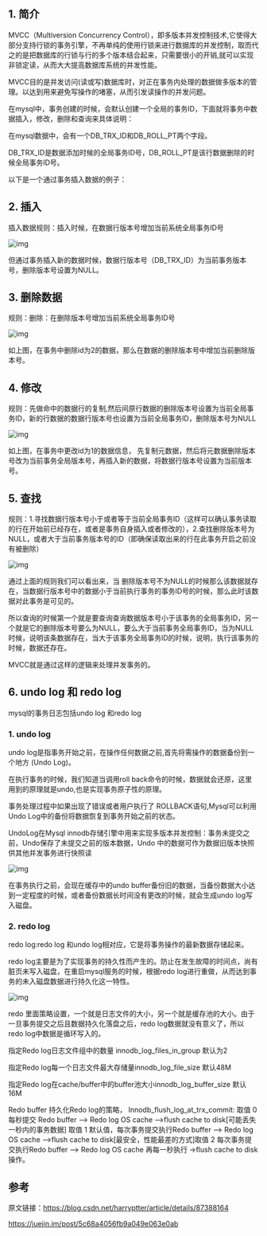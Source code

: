 ## 1. 简介
MVCC（Multiversion Concurrency Control），即多版本并发控制技术,它使得大部分支持行锁的事务引擎，不再单纯的使用行锁来进行数据库的并发控制，取而代之的是把数据库的行锁与行的多个版本结合起来，只需要很小的开销,就可以实现非锁定读，从而大大提高数据库系统的并发性能。

MVCC目的是并发访问(读或写)数据库时，对正在事务内处理的数据做多版本的管理。以达到用来避免写操作的堵塞，从而引发读操作的并发问题。

在mysql中，事务创建的时候，会默认创建一个全局的事务ID，下面就将事务中数据插入，修改，删除和查询来具体说明：

在mysql数据中，会有一个DB_TRX_ID和DB_ROLL_PT两个字段。

DB_TRX_ID是数据添加时候的全局事务ID号，DB_ROLL_PT是该行数据删除的时候全局事务ID号。

以下是一个通过事务插入数据的例子：

## 2. 插入

插入数据规则：插入时候，在数据行版本号增加当前系统全局事务ID号

![img](https://tva1.sinaimg.cn/large/007S8ZIlgy1gfugzkk3mxj30wk0mqgt5.jpg)

 但通过事务插入新的数据时候，数据行版本号（DB_TRX_ID）为当前事务版本号，删除版本号设置为NULL。



## 3. 删除数据

规则：删除：在删除版本号增加当前系统全局事务ID号

![img](https://tva1.sinaimg.cn/large/007S8ZIlgy1gfugzpirbhj313u0nkti7.jpg)

如上图，在事务中删除id为2的数据，那么在数据的删除版本号中增加当前删除版本号。 



## 4. 修改

规则：先做命中的数据行的复制,然后间原行数据的删除版本号设置为当前全局事务ID，新的行数据的数据行版本号也设置为当前全局事务ID，删除版本号为NULL

![img](https://tva1.sinaimg.cn/large/007S8ZIlgy1gfugzt9fgej316g0myn7n.jpg)

如上图，在事务中更改id为1的数据信息， 先复制元数据，然后将元数据删除版本号改为当前事务全局版本号，再插入新的数据，将数据行版本号设置为当前版本号。

## 5. 查找
规则：1.寻找数据行版本号小于或者等于当前全局事务ID（这样可以确认事务读取的行在开始前已经存在，或者是事务自身插入或者修改的），2.查找删除版本号为NULL，或者大于当前事务版本号的ID（即确保读取出来的行在此事务开启之前没有被删除）

 ![img](https://tva1.sinaimg.cn/large/007S8ZIlgy1gfugzxhuh8j317m0oa4b9.jpg)

通过上面的规则我们可以看出来，当 删除版本号不为NULL的时候那么该数据就存在，当数据行版本号中的数据小于当前执行事务的事务ID号的时候，那么此时该数据对此事务是可见的。

所以查询的时候第一个就是要查询查询数据版本号小于该事务的全局事务ID，另一个就是它的删除版本号要么为NULL，要么大于当前事务全局事务ID，当为NULL时候，说明该条数据存在，当大于该事务全局事务ID的时候，说明，执行该事务的时候，数据还存在。

MVCC就是通过这样的逻辑来处理并发事务的。



## 6. undo log 和 redo log
mysql的事务日志包括undo log 和redo log

### 1. undo log
undo log是指事务开始之前，在操作任何数据之前,首先将需操作的数据备份到一个地方 (Undo Log)。

在执行事务的时候，我们知道当调用roll back命令的时候，数据就会还原，这里用到的原理就是undo,也是实现事务原子性的原理。

事务处理过程中如果出现了错误或者用户执行了 ROLLBACK语句,Mysql可以利用Undo Log中的备份将数据恢复到事务开始之前的状态。

UndoLog在Mysql innodb存储引擎中用来实现多版本并发控制：事务未提交之前，Undo保存了未提交之前的版本数据，Undo 中的数据可作为数据旧版本快照供其他并发事务进行快照读

![img](https://tva1.sinaimg.cn/large/007S8ZIlgy1gfuh01819zj315e0l4tka.jpg)

 

在事务执行之前，会现在缓存中的undo buffer备份旧的数据，当备份数据大小达到一定程度的时候，或者备份数据长时间没有更改的时候，就会生成undo log写入磁盘。

### 2. redo log
redo log:redo log 和undo log相对应，它是将事务操作的最新数据存储起来。

redo log主要是为了实现事务的持久性而产生的。防止在发生故障的时间点，尚有脏页未写入磁盘，在重启mysql服务的时候，根据redo log进行重做，从而达到事务的未入磁盘数据进行持久化这一特性。

![img](https://tva1.sinaimg.cn/large/007S8ZIlgy1gfuh04yrtuj312w0o2qes.jpg)

redo 里面策略设置，一个就是日志文件的大小，另一个就是缓存池的大小。由于一旦事务提交之后且数据持久化落盘之后，redo log数据就没有意义了，所以redo log中数据是循环写入的。

指定Redo log日志文件组中的数量 innodb_log_files_in_group 默认为2

指定Redo log每一个日志文件最大存储量innodb_log_file_size 默认48M

指定Redo log在cache/buffer中的buffer池大小innodb_log_buffer_size 默认16M

Redo buffer 持久化Redo log的策略， Innodb_flush_log_at_trx_commit:
取值 0 每秒提交 Redo buffer --> Redo log OS cache -->flush cache to disk[可能丢失一秒内的事务数据]
取值 1 默认值，每次事务提交执行Redo buffer --> Redo log OS cache -->flush cache to disk[最安全，性能最差的方式]取值 2 每次事务提交执行Redo buffer --> Redo log OS cache 再每一秒执行 ->flush cache to disk操作。





## 参考

原文链接：https://blog.csdn.net/harryptter/article/details/87388164

https://juejin.im/post/5c68a4056fb9a049e063e0ab